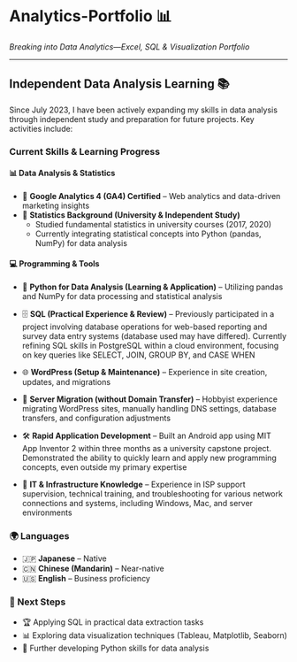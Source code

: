 # **Analytics-Portfolio** 📊

*Breaking into Data Analytics—Excel, SQL & Visualization Portfolio*  

---

## **Independent Data Analysis Learning** 📚

Since July 2023, I have been actively expanding my skills in data analysis through independent study and preparation for future projects.
Key activities include:

### **Current Skills & Learning Progress**

#### **📊 Data Analysis & Statistics**

- 🎯 **Google Analytics 4 (GA4) Certified** – Web analytics and data-driven marketing insights
- 📖 **Statistics Background (University & Independent Study)**  
  - Studied fundamental statistics in university courses (2017, 2020)
  - Currently integrating statistical concepts into Python (pandas, NumPy) for data analysis

#### **💻 Programming & Tools**

- 🐍 **Python for Data Analysis (Learning & Application)** – Utilizing pandas and NumPy for data processing and statistical analysis
- 🗄️ **SQL (Practical Experience & Review)** – Previously participated in a project involving database operations for web-based reporting and survey data entry systems (database used may have differed). Currently refining SQL skills in PostgreSQL within a cloud environment, focusing on key queries like SELECT, JOIN, GROUP BY, and CASE WHEN
- 🌐 **WordPress (Setup & Maintenance)** – Experience in site creation, updates, and migrations
- 🔄 **Server Migration (without Domain Transfer)** – Hobbyist experience migrating WordPress sites, manually handling DNS settings, database transfers, and configuration adjustments

- 🛠️ **Rapid Application Development** – Built an Android app using MIT App Inventor 2 within three months as a university capstone project. Demonstrated the ability to quickly learn and apply new programming concepts, even outside my primary expertise

- 🤖 **IT & Infrastructure Knowledge** – Experience in ISP support supervision, technical training, and troubleshooting for various network connections and systems, including Windows, Mac, and server environments

### **🌍 Languages**

- 🇯🇵 **Japanese** – Native
- 🇨🇳 **Chinese (Mandarin)** – Near-native
- 🇺🇸 **English** – Business proficiency

### **🚀 Next Steps**

- 🏆 Applying SQL in practical data extraction tasks
- 📊 Exploring data visualization techniques (Tableau, Matplotlib, Seaborn)
- 🐍 Further developing Python skills for data analysis
